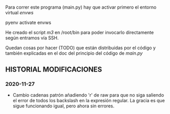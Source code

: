 #
Para correr este programa (main.py) hay que activar primero el entorno virtual *envws*

pyenv activate envws

He creado el script *m3* en /root/bin para poder invocarlo directamente según entramos vía SSH.

Quedan cosas por hacer (TODO) que están distribuidas por el código 
y también explicadas en el doc del principio del código de *main.py*

## HISTORIAL MODIFICACIONES

### 2020-11-27
* Cambio cadenas patrón añadiendo 'r' de raw para que no siga saliendo el error de todos los backslash en la expresión regular. La gracia es que sigue funcionando igual, pero ahora sin errores.
